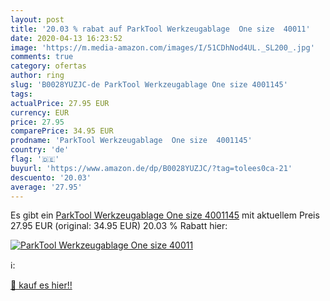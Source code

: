 ```yaml
---
layout: post
title: '20.03 % rabat auf ParkTool Werkzeugablage  One size  40011'
date: 2020-04-13 16:23:52
image: 'https://m.media-amazon.com/images/I/51CDhNod4UL._SL200_.jpg'
comments: true
category: ofertas
author: ring
slug: 'B0028YUZJC-de ParkTool Werkzeugablage One size 4001145'
tags: 
actualPrice: 27.95 EUR
currency: EUR
price: 27.95
comparePrice: 34.95 EUR
prodname: 'ParkTool Werkzeugablage  One size  4001145'
country: 'de'
flag: '🇩🇪'
buyurl: 'https://www.amazon.de/dp/B0028YUZJC/?tag=tolees0ca-21'
descuento: '20.03'
average: '27.95'
---
```


Es gibt ein [ParkTool Werkzeugablage  One size  4001145](https://www.amazon.de/dp/B0028YUZJC/?tag=tolees0ca-21) mit aktuellem Preis 27.95 EUR (original: 34.95 EUR) 20.03 % Rabatt hier:

[![ParkTool Werkzeugablage  One size  40011](https://m.media-amazon.com/images/I/51CDhNod4UL._SL200_.jpg)](https://www.amazon.de/dp/B0028YUZJC/?tag=tolees0ca-21)

ℹ️:


[🛒 kauf es hier!!](https://www.amazon.de/dp/B0028YUZJC/?tag=tolees0ca-21)
